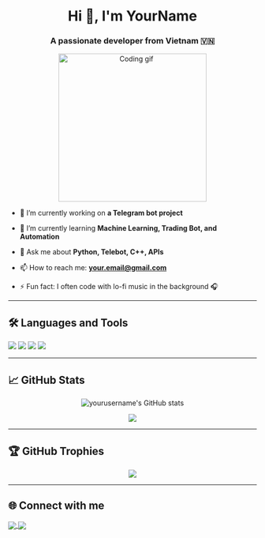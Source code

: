 <!--## Hi there 👋

**trgchinhh/trgchinhh** is a ✨ _special_ ✨ repository because its `README.md` (this file) appears on your GitHub profile.

Here are some ideas to get you started:

- 🔭 I’m currently working on ...
- 🌱 I’m currently learning ...
- 👯 I’m looking to collaborate on ...
- 🤔 I’m looking for help with ...
- 💬 Ask me about ...
- 📫 How to reach me: ...
- 😄 Pronouns: ...
- ⚡ Fun fact: ...
-->
<h1 align="center">Hi 👋, I'm YourName</h1>
<h3 align="center">A passionate developer from Vietnam 🇻🇳</h3>

<p align="center">
  <img src="https://media.giphy.com/media/qgQUggAC3Pfv687qPC/giphy.gif" width="300" alt="Coding gif"/>
</p>

- 🔭 I’m currently working on **a Telegram bot project**

- 🌱 I’m currently learning **Machine Learning, Trading Bot, and Automation**

- 💬 Ask me about **Python, Telebot, C++, APIs**

- 📫 How to reach me: **your.email@gmail.com**

- ⚡ Fun fact: I often code with lo-fi music in the background 🎧

---

<h2>🛠 Languages and Tools</h2>
<p align="left">
  <img src="https://img.shields.io/badge/-Python-333?style=for-the-badge&logo=python&logoColor=yellow"/>
  <img src="https://img.shields.io/badge/-C++-333?style=for-the-badge&logo=c%2B%2B&logoColor=blue"/>
  <img src="https://img.shields.io/badge/-Telegram Bot-333?style=for-the-badge&logo=telegram&logoColor=white"/>
  <img src="https://img.shields.io/badge/-CMD-333?style=for-the-badge&logo=windows-terminal&logoColor=white"/>
</p>


---

<h2>📈 GitHub Stats</h2>

<p align="center">
  <img src="https://github-readme-stats.vercel.app/api?username=yourusername&show_icons=true&theme=radical" alt="yourusername's GitHub stats"/>
</p>

<p align="center">
  <img src="https://github-readme-stats.vercel.app/api/top-langs/?username=yourusername&layout=compact&theme=radical"/>
</p>

---

<h2>🏆 GitHub Trophies</h2>
<p align="center">
  <img src="https://github-profile-trophy.vercel.app/?username=yourusername&theme=darkhub&no-frame=true&no-bg=true&margin-w=4"/>
</p>

---

<h2>🌐 Connect with me</h2>
<p align="left">
  <a href="https://github.com/yourusername" target="blank">
    <img align="center" src="https://img.shields.io/badge/GitHub-100000?style=for-the-badge&logo=github&logoColor=white" />
  </a>
  <a href="mailto:your.email@gmail.com" target="blank">
    <img align="center" src="https://img.shields.io/badge/Gmail-D14836?style=for-the-badge&logo=gmail&logoColor=white" />
  </a>
</p>
